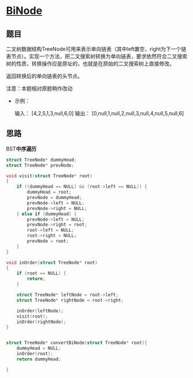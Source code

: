 # [BiNode](https://leetcode-cn.com/problems/binode-lcci/)

## 题目

二叉树数据结构TreeNode可用来表示单向链表（其中left置空，right为下一个链表节点）。实现一个方法，把二叉搜索树转换为单向链表，要求依然符合二叉搜索树的性质，转换操作应是原址的，也就是在原始的二叉搜索树上直接修改。

返回转换后的单向链表的头节点。

注意：本题相对原题稍作改动 

- 示例：

  输入： [4,2,5,1,3,null,6,0]
  输出： [0,null,1,null,2,null,3,null,4,null,5,null,6]

## 思路

BST**中序遍历**

```C
struct TreeNode* dummyHead;
struct TreeNode* prevNode;

void visit(struct TreeNode* root)
{
    if ((dummyHead == NULL) && (root->left == NULL)) {
        dummyHead = root;
        prevNode = dummyHead;
        prevNode->left = NULL;
        prevNode->right = NULL;
    } else if (dummyHead) {
        prevNode->left = NULL;
        prevNode->right = root;
        root->left = NULL;
        root->right = NULL;
        prevNode = root;
    }
}

void inOrder(struct TreeNode* root)
{
    if (root == NULL) {
        return;
    }

    struct TreeNode* leftNode = root->left;
    struct TreeNode* rightNode = root->right;

    inOrder(leftNode);
    visit(root);
    inOrder(rightNode);
}


struct TreeNode* convertBiNode(struct TreeNode* root){
    dummyHead = NULL;
    inOrder(root);
    return dummyHead;

}
```

